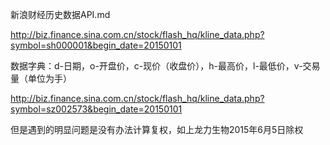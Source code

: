 新浪财经历史数据API.md

http://biz.finance.sina.com.cn/stock/flash_hq/kline_data.php?symbol=sh000001&begin_date=20150101

<content d="2015-01-05" o="3258.627" h="3369.281" c="3350.519" l="3253.883" v="531352384" bl=""/>
<content d="2015-01-06" o="3330.799" h="3394.224" c="3351.446" l="3303.184" v="501661696" bl=""/>

数据字典：d-日期，o-开盘价，c-现价（收盘价），h-最高价，l-最低价，v-交易量（单位为手）

http://biz.finance.sina.com.cn/stock/flash_hq/kline_data.php?symbol=sz002573&begin_date=20150101

<content d="2015-06-04" o="31.800" h="32.730" c="31.510" l="28.950" v="148864" bl=""/>
<content d="2015-06-05" o="20.190" h="20.590" c="19.230" l="19.010" v="274410" bl=""/>

但是遇到的明显问题是没有办法计算复权，如上龙力生物2015年6月5日除权
